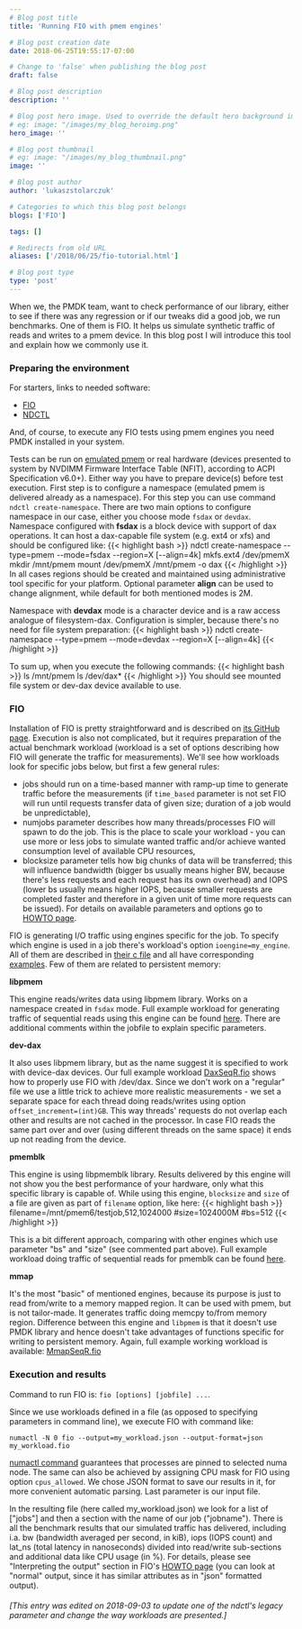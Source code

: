 ```yaml
---
# Blog post title
title: 'Running FIO with pmem engines'

# Blog post creation date
date: 2018-06-25T19:55:17-07:00

# Change to 'false' when publishing the blog post
draft: false

# Blog post description
description: ''

# Blog post hero image. Used to override the default hero background image.
# eg: image: "/images/my_blog_heroimg.png"
hero_image: ''

# Blog post thumbnail
# eg: image: "/images/my_blog_thumbnail.png"
image: ''

# Blog post author
author: 'lukaszstolarczuk'

# Categories to which this blog post belongs
blogs: ['FIO']

tags: []

# Redirects from old URL
aliases: ['/2018/06/25/fio-tutorial.html']

# Blog post type
type: 'post'
---
```


When we, the PMDK team, want to check performance of our library, either to see
if there was any regression or if our tweaks did a good job, we run benchmarks.
One of them is FIO. It helps us simulate synthetic traffic of reads and writes
to a pmem device. In this blog post I will introduce this tool and explain how
we commonly use it.

### Preparing the environment

For starters, links to needed software:

- [FIO][1fiolink]
- [NDCTL][ndctllnk]

And, of course, to execute any FIO tests using pmem engines you need PMDK
installed in your system.

Tests can be run on [emulated pmem][13rde117] or real hardware (devices
presented to system by NVDIMM Firmware Interface Table (NFIT), according to ACPI
Specification v6.0+). Either way you have to prepare device(s) before test
execution. First step is to configure a namespace (emulated pmem is delivered
already as a namespace). For this step you can use command `ndctl create-namespace`. There are two main options to configure namespace in our
case, either you choose mode `fsdax` or `devdax`. Namespace configured with
**fsdax** is a block device with support of dax operations. It can host a
dax-capable file system (e.g. ext4 or xfs) and should be configured like:
{{< highlight bash >}}
ndctl create-namespace --type=pmem --mode=fsdax --region=X [--align=4k]
mkfs.ext4 /dev/pmemX
mkdir /mnt/pmem
mount /dev/pmemX /mnt/pmem -o dax
{{< /highlight >}}
In all cases regions should be created and maintained using administrative tool
specific for your platform. Optional parameter **align** can be used to change
alignment, while default for both mentioned modes is 2M.

Namespace with **devdax** mode is a character device and is a raw access
analogue of filesystem-dax. Configuration is simpler, because there's no need
for file system preparation:
{{< highlight bash >}}
ndctl create-namespace --type=pmem --mode=devdax --region=X [--align=4k]
{{< /highlight >}}

To sum up, when you execute the following commands:
{{< highlight bash >}}
ls /mnt/pmem
ls /dev/dax\*
{{< /highlight >}}
You should see mounted file system or dev-dax device available to use.

### FIO

Installation of FIO is pretty straightforward and is described on [its
GitHub page][1fiolink]. Execution is also not complicated, but it
requires preparation of the actual benchmark workload (workload is a set
of options describing how FIO will generate the traffic for
measurements). We'll see how workloads look for specific jobs below, but
first a few general rules:

- jobs should run on a time-based manner with ramp-up time to generate traffic
  before the measurements (if `time_based` parameter is not set FIO will run until
  requests transfer data of given size; duration of a job would be unpredictable),
- numjobs parameter describes how many threads/processes FIO will spawn to do
  the job. This is the place to scale your workload - you can use more or less
  jobs to simulate wanted traffic and/or achieve wanted consumption level of
  available CPU resources,
- blocksize parameter tells how big chunks of data will be transferred; this
  will influence bandwidth (bigger bs usually means higher BW, because there's
  less requests and each request has its own overhead) and IOPS (lower bs usually
  means higher IOPS, because smaller requests are completed faster and therefore
  in a given unit of time more requests can be issued).
  For details on available parameters and options go to [HOWTO page][191te3w1].

FIO is generating I/O traffic using engines specific for the job. To specify
which engine is used in a job there's workload's option `ioengine=my_engine`.
All of them are described in [their c file][44ku0112] and all have corresponding
[examples][55ku0123]. Few of them are related to persistent memory:

**libpmem**

This engine reads/writes data using libpmem library. Works on a namespace
created in `fsdax` mode. Full example workload for generating traffic of
sequential reads using this engine can be found [here][fiolibpm]. There are
additional comments within the jobfile to explain specific parameters.

**dev-dax**

It also uses libpmem library, but as the name suggest it is specified to work
with device-dax devices. Our full example workload [DaxSeqR.fio][fiodevdx]
shows how to properly use FIO with /dev/dax. Since we don't work on a "regular"
file we use a little trick to achieve more realistic measurements - we set a
separate space for each thread doing reads/writes using option
`offset_increment=(int)GB`. This way threads' requests do not overlap each
other and results are not cached in the processor. In case FIO reads the same
part over and over (using different threads on the same space) it ends up not
reading from the device.

**pmemblk**

This engine is using libpmemblk library. Results delivered by this engine will
not show you the best performance of your hardware, only what this specific
library is capable of. While using this engine, `blocksize` and
`size` of a file are given as part of `filename` option, like here:
{{< highlight bash >}}
filename=/mnt/pmem6/testjob,512,1024000
#size=1024000M
#bs=512
{{< /highlight >}}

This is a bit different approach, comparing with other engines which use
parameter "bs" and "size" (see commented part above). Full example workload
doing traffic of sequential reads for pmemblk can be found [here][fiopmblk].

**mmap**

It's the most "basic" of mentioned engines, because its purpose is just to read
from/write to a memory mapped region. It can be used with pmem, but is not
tailor-made. It generates traffic doing memcpy to/from memory region. Difference
between this engine and `libpmem` is that it doesn't use PMDK library and hence
doesn't take advantages of functions specific for writing to persistent memory.
Again, full example working workload is available: [MmapSeqR.fio][fiommap1]

### Execution and results

Command to run FIO is: `fio [options] [jobfile] ...`.

Since we use workloads defined in a file (as opposed to specifying parameters
in command line), we execute FIO with command like:

`numactl -N 0 fio --output=my_workload.json --output-format=json my_workload.fio`

[numactl command][nctl1234] guarantees that processes are pinned to selected
numa node. The same can also be achieved by assigning CPU mask for FIO using
option `cpus_allowed`. We chose JSON format to save our results in
it, for more convenient automatic parsing. Last parameter is our input file.

In the resulting file (here called my_workload.json) we look for a list
of ["jobs"] and then a section with the name of our job ("jobname").
There is all the benchmark results that our simulated traffic has
delivered, including i.a. bw (bandwidth averaged per second, in kiB),
iops (IOPS count) and lat_ns (total latency in nanoseconds) divided into
read/write sub-sections and additional data like CPU usage (in %). For
details, please see "Interpreting the output" section in FIO's [HOWTO
page][191te3w2] (you can look at "normal" output, since it has similar
attributes as in "json" formatted output).

###### [This entry was edited on 2018-09-03 to update one of the ndctl's legacy parameter and change the way workloads are presented.]

[1fiolink]: https://github.com/axboe/fio
[ndctllnk]: https://github.com/pmem/ndctl
[13rde117]: https://pmem.io/blog/2016/02/how-to-emulate-persistent-memory
[191te3w1]: https://github.com/axboe/fio/blob/master/HOWTO
[191te3w2]: https://github.com/axboe/fio/blob/master/HOWTO#L3292
[44ku0112]: https://github.com/axboe/fio/tree/master/engines
[55ku0123]: https://github.com/axboe/fio/tree/master/examples
[nctl1234]: https://linux.die.net/man/8/numactl
[fiolibpm]: https://gist.github.com/lukaszstolarczuk/b358293ad818447f0f0388161bbaa332
[fiodevdx]: https://gist.github.com/lukaszstolarczuk/d78d069eaedbe8e35024ef23fcaa5bed
[fiopmblk]: https://gist.github.com/lukaszstolarczuk/b97f2650a29233e7a8aa0dee26892339
[fiommap1]: https://gist.github.com/lukaszstolarczuk/939a1241485d51ec7947ad9caf26d00b
